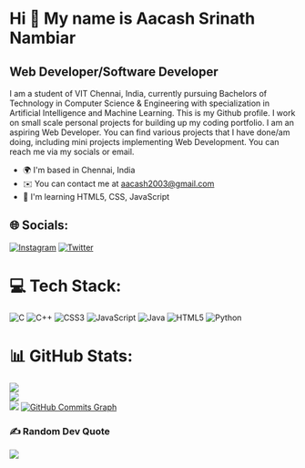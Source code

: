 Hi 👋 My name is Aacash Srinath Nambiar
=======================================

Web Developer/Software Developer
--------------------------------

I am a student of VIT Chennai, India, currently pursuing Bachelors of Technology in Computer Science & Engineering with specialization in Artificial Intelligence and Machine Learning. This is my Github profile. I work on small scale personal projects for building up my coding portfolio. I am an aspiring Web Developer. You can find various projects that I have done/am doing, including mini projects implementing Web Development. You can reach me via my socials or email.

* 🌍  I'm based in Chennai, India
* ✉️  You can contact me at [aacash2003@gmail.com](mailto:aacash2003@gmail.com)
* 🧠  I'm learning HTML5, CSS, JavaScript


## 🌐 Socials:
[![Instagram](https://img.shields.io/badge/Instagram-%23E4405F.svg?logo=Instagram&logoColor=white)](https://instagram.com/aacash.srinath) [![Twitter](https://img.shields.io/badge/Twitter-%231DA1F2.svg?logo=Twitter&logoColor=white)](https://twitter.com/Aacash_S) 

# 💻 Tech Stack:
![C](https://img.shields.io/badge/c-%2300599C.svg?style=flat&logo=c&logoColor=white) ![C++](https://img.shields.io/badge/c++-%2300599C.svg?style=flat&logo=c%2B%2B&logoColor=white) ![CSS3](https://img.shields.io/badge/css3-%231572B6.svg?style=flat&logo=css3&logoColor=white) ![JavaScript](https://img.shields.io/badge/javascript-%23323330.svg?style=flat&logo=javascript&logoColor=%23F7DF1E) ![Java](https://img.shields.io/badge/java-%23ED8B00.svg?style=flat&logo=java&logoColor=white) ![HTML5](https://img.shields.io/badge/html5-%23E34F26.svg?style=flat&logo=html5&logoColor=white) ![Python](https://img.shields.io/badge/python-3670A0?style=flat&logo=python&logoColor=ffdd54)
# 📊 GitHub Stats:
![](https://github-readme-stats.vercel.app/api?username=Aacash-Srinath&theme=gotham&hide_border=false&include_all_commits=true&count_private=true)<br/>
![](https://github-readme-streak-stats.herokuapp.com/?user=Aacash-Srinath&theme=gotham&hide_border=false)<br/>
![](https://github-readme-stats.vercel.app/api/top-langs/?username=Aacash-Srinath&theme=gotham&hide_border=false&include_all_commits=true&count_private=true&layout=compact)
<a href="http://www.github.com/Aacash-Srinath"><img src="https://github-readme-activity-graph.cyclic.app/graph?username=Aacash-Srinath&bg_color=1c1917&color=ffffff&line=0891b2&point=ffffff&area_color=1c1917&area=true&hide_border=true&custom_title=GitHub%20Commits%20Graph" alt="GitHub Commits Graph" /></a>

### ✍️ Random Dev Quote
![](https://quotes-github-readme.vercel.app/api?type=horizontal&theme=dark)


<!-- Proudly created with GPRM ( https://gprm.itsvg.in ) -->

